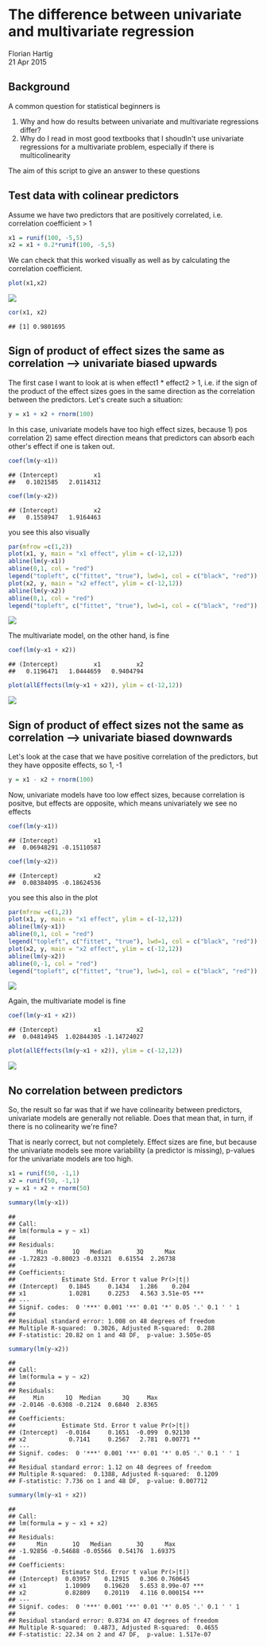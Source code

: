 # The difference between univariate and multivariate regression
Florian Hartig  
21 Apr 2015  



## Background

A common question for statistical beginners is 

1. Why and how do results between univariate and multivariate regressions differ?
2. Why do I read in most good textbooks that I shoudln't use univariate regressions for a multivariate problem, especially if there is multicolinearity

The aim of this script to give an answer to these questions

## Test data with colinear predictors 

Assume we have two predictors that are positively correlated, i.e. correlation coefficient > 1


```r
x1 = runif(100, -5,5)
x2 = x1 + 0.2*runif(100, -5,5)
```

We can check that this worked visually as well as by calculating the correlation coefficient. 


```r
plot(x1,x2)
```

![](UnivariateMultivariate_files/figure-html/unnamed-chunk-3-1.png)<!-- -->

```r
cor(x1, x2)
```

```
## [1] 0.9801695
```

## Sign of product of effect sizes the same as correlation --> univariate biased upwards

The first case I want to look at is when effect1 * effect2 > 1, i.e. if the sign of the product of the effect sizes goes in the same direction as the correlation between the predictors. Let's create such a situation:


```r
y = x1 + x2 + rnorm(100)
```

In this case, univariate models have too high effect sizes, because 1) pos correlation 2) same effect direction means that predictors can absorb each other's effect if one is taken out.


```r
coef(lm(y~x1))
```

```
## (Intercept)          x1 
##   0.1021585   2.0114312
```

```r
coef(lm(y~x2))
```

```
## (Intercept)          x2 
##   0.1558947   1.9164463
```

you see this also visually


```r
par(mfrow =c(1,2))
plot(x1, y, main = "x1 effect", ylim = c(-12,12))
abline(lm(y~x1))
abline(0,1, col = "red")
legend("topleft", c("fittet", "true"), lwd=1, col = c("black", "red")) 
plot(x2, y, main = "x2 effect", ylim = c(-12,12))
abline(lm(y~x2))
abline(0,1, col = "red")
legend("topleft", c("fittet", "true"), lwd=1, col = c("black", "red")) 
```

![](UnivariateMultivariate_files/figure-html/unnamed-chunk-6-1.png)<!-- -->

The multivariate model, on the other hand, is fine


```r
coef(lm(y~x1 + x2))
```

```
## (Intercept)          x1          x2 
##   0.1196471   1.0444659   0.9404794
```

```r
plot(allEffects(lm(y~x1 + x2)), ylim = c(-12,12))
```

![](UnivariateMultivariate_files/figure-html/unnamed-chunk-7-1.png)<!-- -->

## Sign of product of effect sizes not the same as correlation --> univariate biased downwards

Let's look at the case that we have positive correlation of the predictors, but they have opposite effects, so 1, -1


```r
y = x1 - x2 + rnorm(100)
```

Now, univariate models have too low effect sizes, because correlation is positve, but effects are opposite, which means univariately we see no effects 


```r
coef(lm(y~x1))
```

```
## (Intercept)          x1 
##  0.06948291 -0.15110587
```

```r
coef(lm(y~x2))
```

```
## (Intercept)          x2 
##  0.08384095 -0.18624536
```

you see this also in the plot


```r
par(mfrow =c(1,2))
plot(x1, y, main = "x1 effect", ylim = c(-12,12))
abline(lm(y~x1))
abline(0,1, col = "red")
legend("topleft", c("fittet", "true"), lwd=1, col = c("black", "red")) 
plot(x2, y, main = "x2 effect", ylim = c(-12,12))
abline(lm(y~x2))
abline(0,-1, col = "red")
legend("topleft", c("fittet", "true"), lwd=1, col = c("black", "red")) 
```

![](UnivariateMultivariate_files/figure-html/unnamed-chunk-10-1.png)<!-- -->

Again, the multivariate model is fine


```r
coef(lm(y~x1 + x2))
```

```
## (Intercept)          x1          x2 
##  0.04814945  1.02844305 -1.14724027
```

```r
plot(allEffects(lm(y~x1 + x2)), ylim = c(-12,12))
```

![](UnivariateMultivariate_files/figure-html/unnamed-chunk-11-1.png)<!-- -->

## No correlation between predictors

So, the result so far was that if we have colinearity between predictors, univariate models are generally not reliable. Does that mean that, in turn, if there is no colinearity we're fine?

That is nearly correct, but not completely. Effect sizes are fine, but because the univariate models see more variability (a predictor is missing), p-values for the univariate models are too high.



```r
x1 = runif(50, -1,1)
x2 = runif(50, -1,1)
y = x1 + x2 + rnorm(50)

summary(lm(y~x1))
```

```
## 
## Call:
## lm(formula = y ~ x1)
## 
## Residuals:
##      Min       1Q   Median       3Q      Max 
## -1.72823 -0.80023 -0.03321  0.61554  2.26738 
## 
## Coefficients:
##             Estimate Std. Error t value Pr(>|t|)    
## (Intercept)   0.1845     0.1434   1.286    0.204    
## x1            1.0281     0.2253   4.563 3.51e-05 ***
## ---
## Signif. codes:  0 '***' 0.001 '**' 0.01 '*' 0.05 '.' 0.1 ' ' 1
## 
## Residual standard error: 1.008 on 48 degrees of freedom
## Multiple R-squared:  0.3026,	Adjusted R-squared:  0.288 
## F-statistic: 20.82 on 1 and 48 DF,  p-value: 3.505e-05
```

```r
summary(lm(y~x2))
```

```
## 
## Call:
## lm(formula = y ~ x2)
## 
## Residuals:
##     Min      1Q  Median      3Q     Max 
## -2.0146 -0.6308 -0.2124  0.6840  2.8365 
## 
## Coefficients:
##             Estimate Std. Error t value Pr(>|t|)   
## (Intercept)  -0.0164     0.1651  -0.099  0.92130   
## x2            0.7141     0.2567   2.781  0.00771 **
## ---
## Signif. codes:  0 '***' 0.001 '**' 0.01 '*' 0.05 '.' 0.1 ' ' 1
## 
## Residual standard error: 1.12 on 48 degrees of freedom
## Multiple R-squared:  0.1388,	Adjusted R-squared:  0.1209 
## F-statistic: 7.736 on 1 and 48 DF,  p-value: 0.007712
```

```r
summary(lm(y~x1 + x2))
```

```
## 
## Call:
## lm(formula = y ~ x1 + x2)
## 
## Residuals:
##      Min       1Q   Median       3Q      Max 
## -1.92856 -0.54688 -0.05566  0.54176  1.69375 
## 
## Coefficients:
##             Estimate Std. Error t value Pr(>|t|)    
## (Intercept)  0.03957    0.12915   0.306 0.760645    
## x1           1.10909    0.19620   5.653 8.99e-07 ***
## x2           0.82809    0.20119   4.116 0.000154 ***
## ---
## Signif. codes:  0 '***' 0.001 '**' 0.01 '*' 0.05 '.' 0.1 ' ' 1
## 
## Residual standard error: 0.8734 on 47 degrees of freedom
## Multiple R-squared:  0.4873,	Adjusted R-squared:  0.4655 
## F-statistic: 22.34 on 2 and 47 DF,  p-value: 1.517e-07
```

